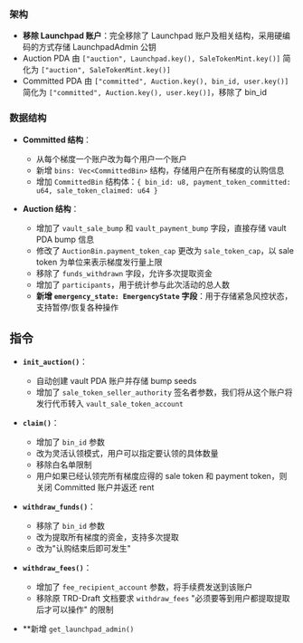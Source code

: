 ### 架构

- **移除 Launchpad 账户**：完全移除了 Launchpad 账户及相关结构，采用硬编码的方式存储 LaunchpadAdmin 公钥
- Auction PDA 由 `["auction", Launchpad.key(), SaleTokenMint.key()]` 简化为 `["auction", SaleTokenMint.key()]`
- Committed PDA 由 `["committed", Auction.key(), bin_id, user.key()]` 简化为 `["committed", Auction.key(), user.key()]`，移除了 bin_id

### 数据结构

- **Committed 结构**：
  - 从每个梯度一个账户改为每个用户一个账户
  - 新增 `bins: Vec<CommittedBin>` 结构，存储用户在所有梯度的认购信息
  - 增加 `CommittedBin` 结构体：`{ bin_id: u8, payment_token_committed: u64, sale_token_claimed: u64 }`

- **Auction 结构**：
  - 增加了 `vault_sale_bump` 和 `vault_payment_bump` 字段，直接存储 vault PDA bump 信息
  - 修改了 `AuctionBin.payment_token_cap` 更改为 `sale_token_cap`，以 sale token 为单位来表示梯度发行量上限
  - 移除了 `funds_withdrawn` 字段，允许多次提取资金
  - 增加了 `participants`，用于统计参与此次活动的总人数
  - **新增 `emergency_state: EmergencyState` 字段**：用于存储紧急风控状态，支持暂停/恢复各种操作

## 指令

- **`init_auction()`**：
  - 自动创建 vault PDA 账户并存储 bump seeds
  - 增加了 `sale_token_seller_authority` 签名者参数，我们将从这个账户将发行代币转入 `vault_sale_token_account`

- **`claim()`**：
  - 增加了 `bin_id` 参数
  - 改为灵活认领模式，用户可以指定要认领的具体数量
  - 移除白名单限制
  - 用户如果已经认领完所有梯度应得的 sale token 和 payment token，则关闭 Committed 账户并返还 rent

- **`withdraw_funds()`**：
  - 移除了 `bin_id` 参数
  - 改为提取所有梯度的资金，支持多次提取
  - 改为"认购结束后即可发生"

- **`withdraw_fees()`**：
  - 增加了 `fee_recipient_account` 参数，将手续费发送到该账户
  - 移除原 TRD-Draft 文档要求 `withdraw_fees` "必须要等到用户都提取提取后才可以操作" 的限制

- **新增 `get_launchpad_admin()`